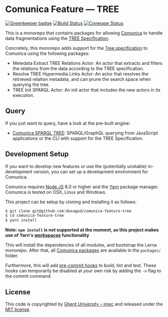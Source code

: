 # Comunica Feature — TREE

[![Greenkeeper badge](https://badges.greenkeeper.io/comunica/comunica-feature-amf.svg)](https://greenkeeper.io/)
[![Build Status](https://travis-ci.org/comunica/comunica-feature-amf.svg?branch=master)](https://travis-ci.org/comunica/comunica-feature-amf)
[![Coverage Status](https://coveralls.io/repos/github/comunica/comunica-feature-amf/badge.svg?branch=master)](https://coveralls.io/github/comunica/comunica-feature-amf?branch=master)

This is a monorepo that contains packages for allowing [Comunica](https://github.com/comunica/comunica) to handle data fragmentations using the [TREE Specification](https://github.com/TREEcg/specification).

Concretely, this monorepo adds support for the [Tree specification](https://github.com/TREEcg/specification) to Comunica using the following packages:
* Metedata Extract TREE Relations Actor: An actor that extracts and filters the relations from the data according to the TREE specification.
* Resolve TREE Hypermedia Links Actor: An actor that resolves the retrieved relation metadata, and can prune the search space when querying the tree.
* TREE Init SPARQL Actor: An init actor that includes the new actors in its execution.

## Query
If you just want to query, have a look at the pre-built engine:

- [Comunica SPARQL TREE](https://github.com/Dexagod/comunica-feature-tree/tree/master/packages/actor-init-sparql-tree): SPARQL/GraphQL querying from JavaScript applications or the CLI with support for the TREE Specification.

## Development Setup

If you want to develop new features
or use the (potentially unstable) in-development version,
you can set up a development environment for Comunica.

Comunica requires [Node.JS](http://nodejs.org/) 8.0 or higher and the [Yarn](https://yarnpkg.com/en/) package manager.
Comunica is tested on OSX, Linux and Windows.

This project can be setup by cloning and installing it as follows:

```bash
$ git clone git@github.com:dexagod/comunica-feature-tree
$ cd comunica-feature-tree
$ yarn install
```

**Note: `npm install` is not supported at the moment, as this project makes use of Yarn's [workspaces](https://yarnpkg.com/lang/en/docs/workspaces/) functionality**

This will install the dependencies of all modules, and bootstrap the Lerna monorepo.
After that, all [Comunica packages](https://github.com/dexagod/comunica-feature-tree/tree/master/packages) are available in the `packages/` folder.

Furthermore, this will add [pre-commit hooks](https://www.npmjs.com/package/pre-commit)
to build, lint and test.
These hooks can temporarily be disabled at your own risk by adding the `-n` flag to the commit command.

## License
This code is copyrighted by [Ghent University – imec](http://idlab.ugent.be/)
and released under the [MIT license](http://opensource.org/licenses/MIT).
